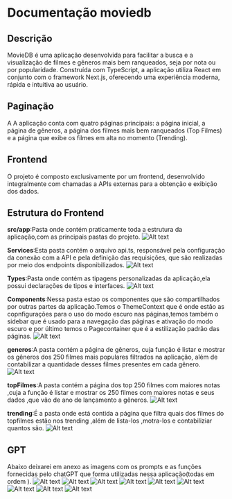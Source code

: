 # Documentação moviedb
## Descrição 
MovieDB é uma aplicação desenvolvida para facilitar a busca e a visualização de filmes e gêneros mais bem ranqueados, seja por nota ou por popularidade. Construída com TypeScript, a aplicação utiliza React em conjunto com o framework Next.js, oferecendo uma experiência moderna, rápida e intuitiva ao usuário.
## Paginação
 A A aplicação conta com quatro páginas principais: a página inicial, a página de gêneros, a página dos filmes mais bem ranqueados (Top Filmes) e a página que exibe os filmes em alta no momento (Trending).

 ## Frontend 
 O projeto é composto exclusivamente por um frontend, desenvolvido integralmente com chamadas a APIs externas para a obtenção e exibição dos dados.

 ## Estrutura do Frontend

 **src/app**:Pasta onde contém praticamente toda a estrutura da aplicação,com as principais pastas do projeto.
  ![Alt text](./Documentation/images/img-2.png)

 **Services**:Esta pasta contém o arquivo api.ts, responsável pela configuração da conexão com a API e pela definição das requisições, que são realizadas por meio dos endpoints disponibilizados.
 ![Alt text](./Documentation/images/img-1.png)

 **Types**:Pasta onde contém as tipagens personalizadas da aplicação,ela possui declarações de tipos e interfaces.
 ![Alt text](./Documentation/images/img-3.png)

 **Components**:Nessa pasta estao os componentes que são compartilhados por outras partes da aplicação.Temos o ThemeContext que é onde estão as copnfigurações 
 para o uso do modo escuro nas páginas,temos também o sidebar que é usado para a navegação das páginas e ativação do modo escuro e por último temos o Pagecontainer que é a estilização padrão das páginas.
![Alt text](./Documentation/images/img-4.png)

**generos**:A pasta contém a página de gêneros, cuja função é listar e mostrar os gêneros dos 250 filmes mais populares filtrados na aplicação, além de contabilizar a quantidade desses filmes presentes em cada gênero.
![Alt text](./Documentation/images/img-5.png)

**topFilmes**:A pasta contém a página dos top 250 filmes com maiores notas ,cuja a função é listar e mostrar os 250 filmes com maiores notas e seus dados ,que vão de ano de lançamento a gêneros.
![Alt text](./Documentation/images/img-6.png)

**trending**:É a pasta onde está contida a página que filtra quais dos filmes do topfilmes  estão nos trending ,além de lista-los ,motra-los e contabiliziar quantos são.
![Alt text](./Documentation/images/img.png)

## GPT
Abaixo deixarei em anexo as imagens com os prompts e as funções fornecidas pelo chatGPT que forma utilizadas nessa aplicação(todas em ordem ).
![Alt text](./Documentation/images/pergunta-genero-id.png)
![Alt text](./Documentation/images/metodo-genero-por-id.png)
![Alt text](./Documentation/images/pergunta-tirar-duplicada.png)
![Alt text](./Documentation/images/metodo-retirar-duplicada.png)
![Alt text](./Documentation/images/pergunta-calcular-media.png)
![Alt text](./Documentation/images/metodo-para-calcular-a-media.png)
![Alt text](./Documentation/images/pergunta-relembrando.png)
![Alt text](./Documentation/images/relembrando-metodos.png)
![Alt text](./Documentation/images/apresentação.png)


